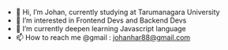 - 👋 Hi, I’m Johan, currently studying at Tarumanagara University
- 👀 I’m interested in Frontend Devs and Backend Devs
- 🌱 I’m currently deepen learning Javascript language
- 📫 How to reach me @gmail : johanhar88@gmail.com

<!---
johanhar88/johanhar88 is a ✨ special ✨ repository because its `README.md` (this file) appears on your GitHub profile.
You can click the Preview link to take a look at your changes.
--->
